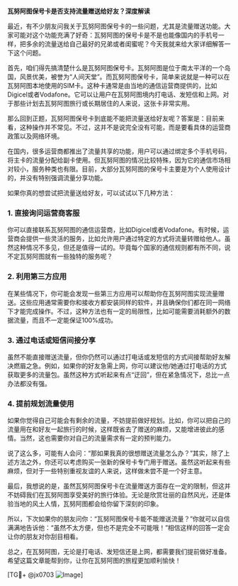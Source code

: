 **瓦努阿图保号卡是否支持流量赠送给好友？深度解读**

最近，有不少朋友问我关于瓦努阿图保号卡的一些问题，尤其是流量赠送功能。大家可能对这个功能充满了好奇：瓦努阿图的保号卡是不是也能像国内的手机号一样，把多余的流量送给自己最好的兄弟或者闺蜜呢？今天我就来给大家详细解答一下这个问题。

首先，咱们得先搞清楚什么是瓦努阿图保号卡。瓦努阿图是位于南太平洋的一个岛国，风景优美，被誉为“人间天堂”。而瓦努阿图保号卡，简单来说就是一种可以在瓦努阿图本地使用的SIM卡。这种卡通常是由当地的通信运营商提供的，比如Digicel或者Vodafone。它可以让用户在瓦努阿图境内打电话、发短信和上网。对于那些计划去瓦努阿图旅行或长期居住的人来说，这张卡非常实用。

那么回到正题，瓦努阿图保号卡到底能不能把流量送给好友呢？答案是：目前来看，这种操作并不常见。不过，这并不是说完全没有可能，而是要看具体的运营商政策以及网络环境。

在国内，很多运营商都推出了流量共享的功能，用户可以通过绑定多个手机号码，将主卡的流量分配给副卡使用。但瓦努阿图的情况比较特殊，因为它的通信市场相对较小，服务种类也有限。目前，大部分瓦努阿图的保号卡主要是为个人使用设计的，并没有特别强调流量分享功能。

如果你真的想尝试把流量送给好友，可以试试以下几种方法：

### 1. **直接询问运营商客服**
   你可以直接联系瓦努阿图的通信运营商，比如Digicel或者Vodafone。有时候，运营商会提供一些灵活的服务，比如允许用户通过特定的方式将流量转赠给他人。虽然这种情况不多见，但还是值得一试的。毕竟每个国家的通信规则都有所不同，说不定瓦努阿图就有一些独特的服务呢？

### 2. **利用第三方应用**
   在某些情况下，你可能会发现一些第三方应用可以帮助你在瓦努阿图实现流量赠送。这些应用通常需要你和接收方都安装同样的软件，并且确保你们都在同一网络下才能完成操作。不过，这种方法也有一定的局限性，比如可能需要消耗额外的数据流量，而且不一定能保证100%成功。

### 3. **通过电话或短信间接分享**
   虽然不能直接赠送流量，但你仍然可以通过打电话或发短信的方式间接帮助好友解决燃眉之急。例如，如果你的好友急需上网，你可以建议他/她通过打电话的方式获取更多的流量包。虽然这种方式听起来有点“迂回”，但在紧急情况下，总比一点办法都没有强。

### 4. **提前规划流量使用**
   如果你觉得自己可能会有剩余的流量，不妨提前做好规划。比如，你可以把自己的流量用在和好友一起旅行的时候，这样既省去了赠送的麻烦，又能增进彼此的感情。当然，这也需要你对自己的流量需求有一定的预判能力。

说了这么多，可能有人会问：“那如果我真的很想赠送流量怎么办？”其实，除了上述方法之外，你还可以考虑购买一张新的保号卡专门用于赠送。虽然这听起来有些麻烦，但对于一些特别重视友谊的人来说，这样做未尝不是一个好主意。

最后，我想说的是，虽然瓦努阿图保号卡在流量赠送方面存在一定的限制，但这并不妨碍我们在瓦努阿图享受美好的旅行体验。无论是欣赏壮丽的自然风光，还是体验当地的风土人情，瓦努阿图都会给你留下深刻的印象。

所以，下次如果你的朋友问你：“瓦努阿图保号卡能不能赠送流量？”你就可以自信满满地告诉他：“虽然不太方便，但也不是完全不可能哦！”相信这样的回答一定会让你的朋友对你刮目相看。

总之，在瓦努阿图，无论是打电话、发短信还是上网，都需要我们提前做好准备。希望这篇文章能帮到你，让你在瓦努阿图的旅程更加顺利愉快！

[TG💪+ @jx0703 ![Image](https://github.com/user-attachments/assets/dbca1d08-cadb-493c-b0ec-ad6f7a83f270)]